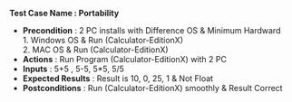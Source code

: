 **Test Case Name : Portability**
* **Precondition** :  2 PC installs with Difference OS & Minimum Hardward 
                    <br/>1. Windows OS  &  Run (Calculator-EditionX)
                    <br/>2. MAC OS &  Run (Calculator-EditionX)
* **Actions** : Run Program (Calculator-EditionX) with 2 PC
* **Inputs** : 5+5 , 5-5, 5*5, 5/5
* **Expected Results** : Result is 10, 0, 25, 1 & Not Float
* **Postconditions** :  Run (Calculator-EditionX) smoothly & Result Correct
